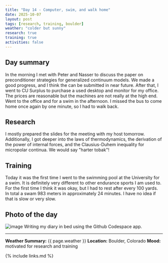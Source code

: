 ```yaml
---
title: "Day 14 - Computer, swim, and walk home"
date: 2025-10-07
layout: post
tags: [research, training, boulder]
weather: "colder but sunny"
research: true
training: true
activities: false
---
```


## Day summary
In the morning I met with Peter and Nasser to discuss the paper on preconditioner strategies for generalized continuum models. We made a good progress, and I think the can be submitted in near future.
After that, I went to CU Surplus to purchase a used desktop and monitor for my office. The prices are reasonable but the machines are not really at the high end. 
Went to the office and for a swim in the afternoon. I missed the bus to come home once again by one minute, so I had to walk back. 

## Research
I mostly prepared the slides for the meeting with my host tomorrow. 
Additionally, I got deeper into the laws of thermodynamics, the 
derivation of the power of internal forces, and the Clausius-Duhem inequality for micropolar continua. We would say "harter tobak"!

## Training
Today it was the first time I went to the swimming pool at the University for a swim. It is definitely very different to other endurance sports I am used to. 
For the first time I think it was okay, but I had to rest after every 100 yards. In total a swam 983 meters in approximately 24 minutes. I have no idea if that is slow or very slow.

## Photo of the day
![image](/alex-goes-usa-diary/photos/2025-10-07.jpg)
Writing my diary in bed using the Github Codespace app.

---

**Weather Summary:** {{ page.weather }}
**Location:** Boulder, Colorado
**Mood:** motivated for research and training

{% include links.md %}